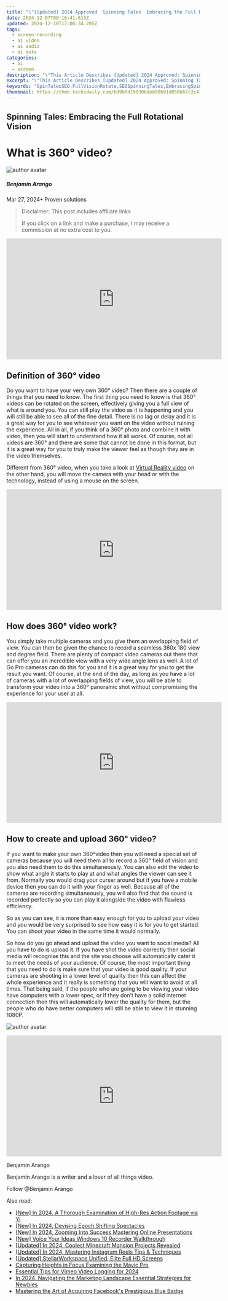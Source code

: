 ```yaml
---
title: "\"[Updated] 2024 Approved  Spinning Tales  Embracing the Full Rotational Vision\""
date: 2024-12-07T00:16:41.613Z
updated: 2024-12-10T17:06:34.705Z
tags: 
  - screen-recording
  - ai video
  - ai audio
  - ai auto
categories: 
  - ai
  - screen
description: "\"This Article Describes [Updated] 2024 Approved: Spinning Tales: Embracing the Full Rotational Vision\""
excerpt: "\"This Article Describes [Updated] 2024 Approved: Spinning Tales: Embracing the Full Rotational Vision\""
keywords: "SpinTalesSEO,FullVisionRotate,SEOSpinningTales,EmbracingSpinSEO,FullRotationVision,RotationalStoryBoost,VisionarySEOSpin"
thumbnail: https://thmb.techidaily.com/bd9bfd190306deb90b91d858667c2c41b78982227d8d0c9a830c7fb7735e577b.jpg
---
```


## Spinning Tales: Embracing the Full Rotational Vision

# What is 360° video?

![author avatar](https://images.wondershare.com/filmora/article-images/benjamin-arango-author.jpg)

##### Benjamin Arango

 Mar 27, 2024• Proven solutions

>  Disclaimer: This post includes affiliate links
>
>  If you click on a link and make a purchase, I may receive a commission at no extra cost to you.
>

<!-- affiliate ads begin -->
<iframe width="560" height="315" src="https://www.youtube.com/embed/e4Nt2xXXtmE?si=CtKwFry4b0AJXnaN" title="YouTube video player" frameborder="0" allow="accelerometer; autoplay; clipboard-write; encrypted-media; gyroscope; picture-in-picture; web-share" referrerpolicy="strict-origin-when-cross-origin" allowfullscreen></iframe>
<!-- affiliate ads end -->

## Definition of 360° video

 Do you want to have your very own 360° video? Then there are a couple of things that you need to know. The first thing you need to know is that 360° videos can be rotated on the screen, effectively giving you a full view of what is around you. You can still play the video as it is happening and you will still be able to see all of the fine detail. There is no lag or delay and it is a great way for you to see whatever you want on the video without ruining the experience. All in all, if you think of a 360° photo and combine it with video, then you will start to understand how it all works. Of course, not all videos are 360° and there are some that cannot be done in this format, but it is a great way for you to truly make the viewer feel as though they are in the video themselves.

 Different from 360° video, when you take a look at [Virtual Reality video]( https://filmora.wondershare.com/virtual-reality/what-is-vr-video.html) on the other hand, you will move the camera with your head or with the technology, instead of using a mouse on the screen.

<!-- affiliate ads begin -->
<iframe width="560" height="315" src="https://www.youtube.com/embed/jvwX82j3ci0?si=gAWoovjXgs3m1d7S" title="YouTube video player" frameborder="0" allow="accelerometer; autoplay; clipboard-write; encrypted-media; gyroscope; picture-in-picture; web-share" referrerpolicy="strict-origin-when-cross-origin" allowfullscreen></iframe>
<!-- affiliate ads end -->

## How does 360° video work?

 You simply take multiple cameras and you give them an overlapping field of view. You can then be given the chance to record a seamless 360x 180 view and degree field. There are plenty of compact video cameras out there that can offer you an incredible view with a very wide angle lens as well. A lot of Go Pro cameras can do this for you and it is a great way for you to get the result you want. Of course, at the end of the day, as long as you have a lot of cameras with a lot of overlapping fields of view, you will be able to transform your video into a 360° panoramic shot without compromising the experience for your user at all.

<!-- affiliate ads begin -->
<iframe width="560" height="315" src="https://www.youtube.com/embed/jjGL9wFdlbo?si=Vb1JgZqRXNc03UGG" title="YouTube video player" frameborder="0" allow="accelerometer; autoplay; clipboard-write; encrypted-media; gyroscope; picture-in-picture; web-share" referrerpolicy="strict-origin-when-cross-origin" allowfullscreen></iframe>
<!-- affiliate ads end -->

## How to create and upload 360° video?

 If you want to make your own 360°video then you will need a special set of cameras because you will need them all to record a 360° field of vision and you also need them to do this simultaneously. You can also edit the video to show what angle it starts to play at and what angles the viewer can see it from. Normally you would drag your curser around but if you have a mobile device then you can do it with your finger as well. Because all of the cameras are recording simultaneously, you will also find that the sound is recorded perfectly so you can play it alongside the video with flawless efficiency.

 So as you can see, it is more than easy enough for you to upload your video and you would be very surprised to see how easy it is for you to get started. You can shoot your video in the same time it would normally.

 So how do you go ahead and upload the video you want to social media? All you have to do is upload it. If you have shot the video correctly then social media will recognise this and the site you choose will automatically cater it to meet the needs of your audience. Of course, the most important thing that you need to do is make sure that your video is good quality. If your cameras are shooting in a lower level of quality then this can affect the whole experience and it really is something that you will want to avoid at all times. That being said, if the people who are going to be viewing your video have computers with a lower spec, or if they don’t have a solid internet connection then this will automatically lower the quality for them, but the people who do have better computers will still be able to view it in stunning 1080P.

![author avatar](https://images.wondershare.com/filmora/article-images/benjamin-arango-author.jpg)

<!-- affiliate ads begin -->
<iframe width="560" height="315" src="https://www.youtube.com/embed/jnITUsxMz5s?si=ohwRVH6eWhVnC6Xf" title="YouTube video player" frameborder="0" allow="accelerometer; autoplay; clipboard-write; encrypted-media; gyroscope; picture-in-picture; web-share" referrerpolicy="strict-origin-when-cross-origin" allowfullscreen></iframe>
<!-- affiliate ads end -->

Benjamin Arango

Benjamin Arango is a writer and a lover of all things video.

Follow @Benjamin Arango


<ins class="adsbygoogle"
     style="display:block"
     data-ad-format="autorelaxed"
     data-ad-client="ca-pub-7571918770474297"
     data-ad-slot="1223367746"></ins>



<ins class="adsbygoogle"
     style="display:block"
     data-ad-client="ca-pub-7571918770474297"
     data-ad-slot="8358498916"
     data-ad-format="auto"
     data-full-width-responsive="true"></ins>


<span class="atpl-alsoreadstyle">Also read:</span>
<div><ul>
<li><a href="https://fox-blue.techidaily.com/new-in-2024-a-thorough-examination-of-high-res-action-footage-via-yi/"><u>[New] In 2024, A Thorough Examination of High-Res Action Footage via Yi</u></a></li>
<li><a href="https://fox-blue.techidaily.com/new-in-2024-devising-epoch-shifting-spectacles/"><u>[New] In 2024, Devising Epoch Shifting Spectacles</u></a></li>
<li><a href="https://desktop-recording.techidaily.com/new-in-2024-zooming-into-success-mastering-online-presentations/"><u>[New] In 2024, Zooming Into Success Mastering Online Presentations</u></a></li>
<li><a href="https://fox-blue.techidaily.com/new-voice-your-ideas-windows-10-recorder-walkthrough/"><u>[New] Voice Your Ideas Windows 10 Recorder Walkthrough</u></a></li>
<li><a href="https://screen-activity-recording.techidaily.com/updated-in-2024-coolest-minecraft-mansion-projects-revealed/"><u>[Updated] In 2024, Coolest Minecraft Mansion Projects Revealed</u></a></li>
<li><a href="https://fox-blue.techidaily.com/updated-in-2024-mastering-instagram-reels-tips-and-techniques/"><u>[Updated] In 2024, Mastering Instagram Reels Tips & Techniques</u></a></li>
<li><a href="https://extra-approaches.techidaily.com/updated-stellarworkspace-unified-elite-full-hd-screens/"><u>[Updated] StellarWorkspace Unified, Elite Full HD Screens</u></a></li>
<li><a href="https://fox-helps.techidaily.com/capturing-heights-in-focus-examining-the-mavic-pro/"><u>Capturing Heights in Focus Examining the Mavic Pro</u></a></li>
<li><a href="https://video-capture.techidaily.com/essential-tips-for-vimeo-video-logging-for-2024/"><u>Essential Tips for Vimeo Video Logging for 2024</u></a></li>
<li><a href="https://fox-blue.techidaily.com/in-2024-navigating-the-marketing-landscape-essential-strategies-for-newbies/"><u>In 2024, Navigating the Marketing Landscape Essential Strategies for Newbies</u></a></li>
<li><a href="https://facebook-video-content.techidaily.com/mastering-the-art-of-acquiring-facebooks-prestigious-blue-badge/"><u>Mastering the Art of Acquiring Facebook's Prestigious Blue Badge</u></a></li>
</ul></div>

